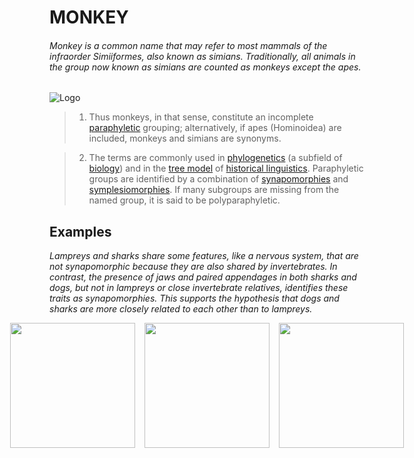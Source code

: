 # MONKEY
###### *Monkey is a common name that may refer to most mammals of the infraorder Simiiformes, also known as simians. Traditionally, all animals in the group now known as simians are counted as monkeys except the apes.* 

![Logo](https://images.unsplash.com/photo-1618661057302-8b01d93bd898?q=80&w=1481&auto=format&fit=crop&ixlib=rb-4.1.0&ixid=M3wxMjA3fDB8MHxwaG90by1wYWdlfHx8fGVufDB8fHx8fA%3D%3D)

>1. Thus monkeys, in that sense, constitute an incomplete [paraphyletic](https://en.wikipedia.org/wiki/Paraphyly) grouping; alternatively, if apes (Hominoidea) are included, monkeys and simians are synonyms.

>2. The terms are commonly used in [phylogenetics](https://en.wikipedia.org/wiki/Phylogenetics) (a subfield of [biology](https://en.wikipedia.org/wiki/Biology)) and in the [tree model](https://en.wikipedia.org/wiki/Tree_model) of [historical linguistics](https://en.wikipedia.org/wiki/Historical_linguistics). Paraphyletic groups are identified by a combination of [synapomorphies](https://en.wikipedia.org/wiki/Apomorphy_and_synapomorphy) and [symplesiomorphies](https://en.wikipedia.org/wiki/Plesiomorphy_and_symplesiomorphy). If many subgroups are missing from the named group, it is said to be polyparaphyletic.


## Examples
*Lampreys and sharks share some features, like a nervous system, that are not synapomorphic because they are also shared by invertebrates. In contrast, the presence of jaws and paired appendages in both sharks and dogs, but not in lampreys or close invertebrate relatives, identifies these traits as synapomorphies. This supports the hypothesis that dogs and sharks are more closely related to each other than to lampreys.*


<div style ="display: flex; justify-content:center; gap:15px;">
<img src="https://images.unsplash.com/photo-1557447928-9a1ca5819ed6?q=80&w=1480&auto=format&fit=crop&ixlib=rb-4.1.0&ixid=M3wxMjA3fDB8MHxwaG90by1wYWdlfHx8fGVufDB8fHx8fA%3D%3D" width="200" >
<img src="https://images.unsplash.com/photo-1676635810449-dc223a969fae?q=80&w=1480&auto=format&fit=crop&ixlib=rb-4.1.0&ixid=M3wxMjA3fDB8MHxwaG90by1wYWdlfHx8fGVufDB8fHx8fA%3D%3D" width="200" >
<img src="https://images.unsplash.com/photo-1552195543-fabef2118f70?q=80&w=1480&auto=format&fit=crop&ixlib=rb-4.1.0&ixid=M3wxMjA3fDB8MHxwaG90by1wYWdlfHx8fGVufDB8fHx8fA%3D%3D" width="200" >
</div>

